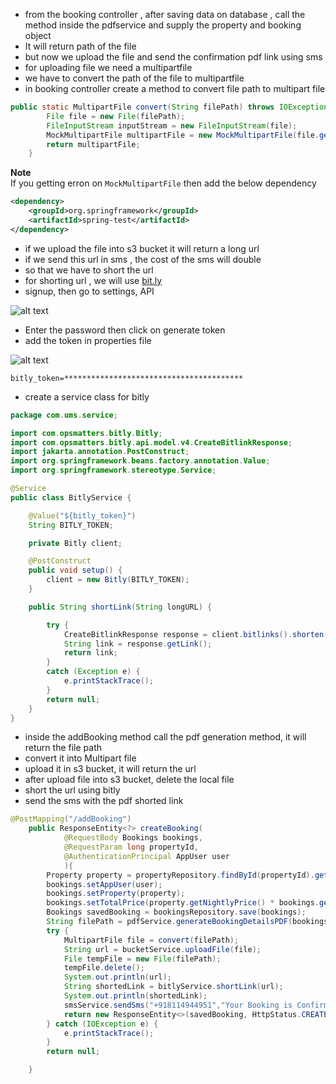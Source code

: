 * from the booking controller , after saving data on database , call the method inside the pdfservice and supply the property and booking object
* It will return path of the file
* but now we upload the file and send the confirmation pdf link using sms
* for uploading file we need a multipartfile
* we have to convert the path of the file to multipartfile 
* in booking controller create a method to convert file path to multipart file

```java
public static MultipartFile convert(String filePath) throws IOException {
        File file = new File(filePath);
        FileInputStream inputStream = new FileInputStream(file);
        MockMultipartFile multipartFile = new MockMultipartFile(file.getName(), file.getName(), MediaType.MULTIPART_FORM_DATA_VALUE, inputStream);
        return multipartFile;
    }
```

**Note**
<br>
If you getting erron on `MockMultipartFile` then add the below dependency

```xml
<dependency>
    <groupId>org.springframework</groupId>
    <artifactId>spring-test</artifactId>
</dependency>
```

* if we upload the file into s3 bucket it will return a long url
* if we send this url in sms , the cost of the sms will double
* so that we have to short the url
* for shorting url , we will use [bit.ly](https://bit.ly)
* signup, then go to settings, API

![alt text](https://i.ibb.co/54z3RqR/image.png)

* Enter the password then click on generate token
* add the token in properties file

![alt text](https://i.ibb.co/vDkL9bt/image.png)


```properties
bitly_token=****************************************
```

* create a service class for bitly

```java
package com.ums.service;

import com.opsmatters.bitly.Bitly;
import com.opsmatters.bitly.api.model.v4.CreateBitlinkResponse;
import jakarta.annotation.PostConstruct;
import org.springframework.beans.factory.annotation.Value;
import org.springframework.stereotype.Service;

@Service
public class BitlyService {

    @Value("${bitly_token}")
    String BITLY_TOKEN;

    private Bitly client;

    @PostConstruct
    public void setup() {
        client = new Bitly(BITLY_TOKEN);
    }

    public String shortLink(String longURL) {

        try {
            CreateBitlinkResponse response = client.bitlinks().shorten(longURL).get();
            String link = response.getLink();
            return link;
        }
        catch (Exception e) {
            e.printStackTrace();
        }
        return null;
    }
}
```

* inside the addBooking method call the pdf generation method, it will return the file path
* convert it into Multipart file
* upload it in s3 bucket, it will return the url
* after upload file into s3 bucket, delete the local file
* short the url using bitly
* send the sms with the pdf shorted link


```java
@PostMapping("/addBooking")
    public ResponseEntity<?> createBooking(
            @RequestBody Bookings bookings,
            @RequestParam long propertyId,
            @AuthenticationPrincipal AppUser user
            ){
        Property property = propertyRepository.findById(propertyId).get();
        bookings.setAppUser(user);
        bookings.setProperty(property);
        bookings.setTotalPrice(property.getNightlyPrice() * bookings.getTotalNights());
        Bookings savedBooking = bookingsRepository.save(bookings);
        String filePath = pdfService.generateBookingDetailsPDF(bookings, property);
        try {
            MultipartFile file = convert(filePath);
            String url = bucketService.uploadFile(file);
            File tempFile = new File(filePath);
            tempFile.delete();
            System.out.println(url);
            String shortedLink = bitlyService.shortLink(url);
            System.out.println(shortedLink);
            smsService.sendSms("+918114944951","Your Booking is Confirmed. Click here "+shortedLink);
            return new ResponseEntity<>(savedBooking, HttpStatus.CREATED);
        } catch (IOException e) {
            e.printStackTrace();
        }
        return null;

    }
```